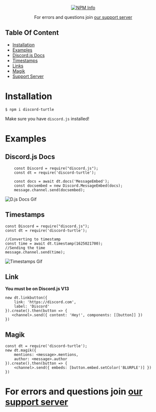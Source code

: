 <div align="center">
  <p>
    <a href="https://nodei.co/npm/discord-turtle
/"><img src="https://nodei.co/npm/discord-turtle.png?downloads=true&stars=true" alt="NPM Info" /></a>
  </p>
</div>

<div align="center">
 <p>For errors and questions join <a href="https://discord.gg/5Wutrs8s4s">our support server</a></p>
</div>

## Table Of Content

- [Installation](#installation)
- [Examples](#examples)
- [Discord.js Docs](#discordjs-docs)
- [Timestamps](#Timestamps)
- [Links](#link)
- [Magik](#magik)
- [Support Server](https://discord.gg/5Wutrs8s4s)

# Installation
```
$ npm i discord-turtle
```
Make sure you have `discord.js` installed!

# Examples
## Discord.js Docs
```
    const Discord = require("discord.js");
    const dt = require('discord-turtle');

    const docs = await dt.docs('MessageEmbed');
    const docsembed = new Discord.MessageEmbed(docs);
    message.channel.send(docsembed);
```
![D.js Docs Gif](https://cdn.tixte.com/uploads/turtlepaw.is-from.space/kqabjya4e9a.gif)

## Timestamps
```
const Discord = require("discord.js");
const dt = require('discord-turtle');

//Converting to timestamp
const time = await dt.timestamp(1625021700);
//Sending the time
message.channel.send(time);
```
![Timestamps Gif](https://cdn.tixte.com/uploads/turtlepaw.is-from.space/kqiw9knk59a.gif)
## Link
__You must be on Discord.js V13__
```
new dt.linkbutton({
    link: 'https://discord.com',
    label: 'Discord'
}).create().then(button => {
   <channel>.send({ content: 'Hey!', components: [[button]] })
})
```
## Magik
```
const dt = require('discord-turtle');
new dt.magik({
    mentions: <message>.mentions,
    author: <message>.author
}).create().then(button => {
    <channel>.send({ embeds: [button.embed.setColor('BLURPLE')] })
})
```
# **For errors and questions join [our support server](https://discord.gg/5Wutrs8s4s)**